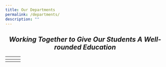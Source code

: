 ```yaml
---
title: Our Departments
permalink: /departments/
description: ""
---
```

## _<center>Working Together to Give Our Students A Well-rounded Education</center>_


<table>
<thead>
  <tr>
    <th></th>
    <th></th>
    <th></th>
  </tr>
</thead>
<tbody>
  <tr>
    <td></td>
    <td></td>
    <td></td>
  </tr>
</tbody>
</table>